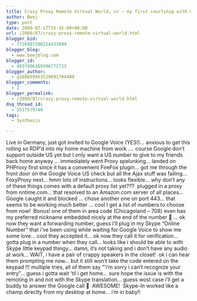 ```yaml
---
title: Crazy Proxy Remote Virtual World, or – my first courtship with Google Voice
author: Beej
type: post
date: 2009-07-17T15:45:00+00:00
url: /2009/07/crazy-proxy-remote-virtual-world.html
blogger_bid:
  - 7726907200224433699
blogger_blog:
  - www.beejblog.com
blogger_id:
  - 4937496169396772723
blogger_author:
  - g108669953529091704409
blogger_comments:
  - 2
blogger_permalink:
  - /2009/07/crazy-proxy-remote-virtual-world.html
dsq_thread_id:
  - 5517579749
tags:
  - Synthesis

---
```

Live in Germany, just got invited to Google Voice (YES!)… anxious to get this rolling so RDP’d into my home machine from work …. course Google don’t support outside US yet but I only want a US number to give to my friends back home anyway … immediately went Proxy spelunking… landed on PHProxy first since it has a convenient FireFox plugin… got me through the front door on the Google Voice US check but all the Ajax stuff was failing… FoxyProxy next… hmm lots of instructions… looks flexible… why don’t any of these things comes with a default proxy list yet???&nbsp; plugged in a proxy from nntime.com… that resolved to an Amazon.com server of all places… Google caught it and blocked … chose another one on port 443… that seems to be working much better … cool I get a list of numbers to choose from now!&nbsp; Bonus! one of them in area code (Chicagoland &#8211; 708) even has my preferred nickname embedded nicely at the end of the number 🙂 … ok now they want a forwarding number, guess I’ll plug in my Skype “Online Number” that i’ve been using while waiting for Google Voice to show me some love… cool they accepted it… ok now they call it for verification… gotta plug in a number when they call… looks like i should be able to with Skype little keypad thingy… damn, it’s not taking and i don’t have any audio at work… WAIT, i have a pair of crappy speakers in the closet!&nbsp; ok i can hear them prompting me now… but it still won’t take the code entered on the keypad <arg>!!! multiple tries, all of them say “'i’m sorry i can’t recognize your entry”… guess i gotta wait ‘til i get home… sure hope the issue is with the remoting in and not with the Skype translation… guess wost case i’ll get a buddy to answer the Google call 🙂&nbsp; AWESOME!&nbsp; Skype-In worked like a champ directly from my desktop at home… i’m in baby!!
